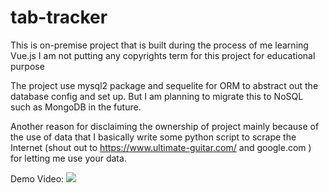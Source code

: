 # tab-tracker

This is on-premise project that is built during the process of me learning Vue.js
I am not putting any copyrights term for this project for educational purpose

The project use mysql2 package and sequelite for ORM to abstract out the database config and set up. But I am planning to migrate
this to NoSQL such as MongoDB in the future.

Another reason for disclaiming the ownership of project mainly because of the use of data that I basically write some python script
to scrape the Internet (shout out to https://www.ultimate-guitar.com/ and google.com ) for letting me use your data.

Demo Video:
[![](http://img.youtube.com/vi/cjQ1HGiCMug/0.jpg)](http://www.youtube.com/watch?v=cjQ1HGiCMug "")
